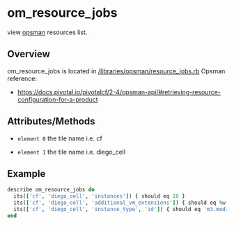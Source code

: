 # om_resource_jobs

view [opsman](readme.md) resources list.

## Overview

om_resource_jobs is located in [/libraries/opsman/resource_jobs.rb](/libraries/opsman/resource_jobs.rb)
Opsman reference:

* https://docs.pivotal.io/pivotalcf/2-4/opsman-api/#retrieving-resource-configuration-for-a-product


## Attributes/Methods


* `element 0` the tile name i.e. cf


* `element 1` the tile name i.e. diego_cell


## Example

```ruby
describe om_resource_jobs do
  its(['cf', 'diego_cell', 'instances']) { should eq 10 }
  its(['cf', 'diego_cell', 'additional_vm_extensions']) { should eq %w[vm_ext_configure_load_balancer vm_ext_setting_additional_security_groups] }
  its(['cf', 'diego_cell', 'instance_type', 'id']) { should eq 'm3.medium' }
end

```
